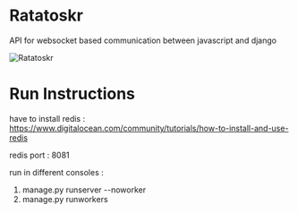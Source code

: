 # Ratatoskr
API for websocket based communication between javascript and django

![Ratatoskr](http://smitedatamining.com/wp-content/uploads/2015/05/T_Ratatoskr_ColorChange_Card.jpg)

# Run Instructions

have to install redis : https://www.digitalocean.com/community/tutorials/how-to-install-and-use-redis

redis port : 8081

run in different consoles :
1) manage.py runserver --noworker
2) manage.py runworkers


